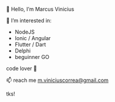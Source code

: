 👋 Hello, I’m Marcus Vinicius

👀 I’m interested in:
- NodeJS
- Ionic / Angular
- Flutter / Dart
- Delphi
- beguinner GO

code lover 💞


📫 reach me m.viniciuscorrea@gmail.com

tks!

<!---
mviniciuscorrea/mviniciuscorrea is a ✨ special ✨ repository because its `README.md` (this file) appears on your GitHub profile.
You can click the Preview link to take a look at your changes.
--->
